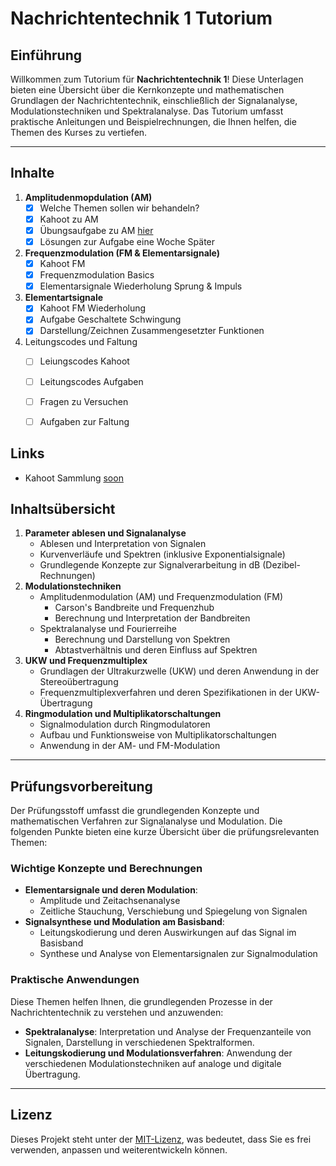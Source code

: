 # Nachrichtentechnik 1 Tutorium

## Einführung

Willkommen zum Tutorium für **Nachrichtentechnik 1**! Diese Unterlagen bieten eine Übersicht über die Kernkonzepte und mathematischen Grundlagen der Nachrichtentechnik, einschließlich der Signalanalyse, Modulationstechniken und Spektralanalyse. Das Tutorium umfasst praktische Anleitungen und Beispielrechnungen, die Ihnen helfen, die Themen des Kurses zu vertiefen.

---

## Inhalte

1. **Amplitudenmopdulation (AM)**
   - [x] Welche Themen sollen wir behandeln?
   - [x] Kahoot zu AM
   - [x] Übungsaufgabe zu AM [hier](https://github.com/JJOmin/NT1-Tutorium/blob/1d86c937d5ff5fd6bc863aac22162dcb165193ff/%C3%9Cbungsaufgaben/%C3%9Cbungsufgabe_AM_12_11_2024.md)
   - [x] Lösungen zur Aufgabe eine Woche Später 
2.  **Frequenzmodulation (FM & Elementarsignale)**
      - [x] Kahoot FM
      - [x] Frequenzmodulation Basics
      - [x] Elementarsignale Wiederholung Sprung & Impuls
3. **Elementartsignale**
      - [x] Kahoot FM Wiederholung
      - [x] Aufgabe Geschaltete Schwingung
      - [x] Darstellung/Zeichnen Zusammengesetzter Funktionen
4. Leitungscodes und Faltung
   - [ ] Leiungscodes Kahoot
   - [ ] Leitungscodes Aufgaben
   - [ ] Fragen zu Versuchen
   - [ ] Aufgaben zur Faltung
  
   
## Links
 - Kahoot Sammlung [soon]()

## Inhaltsübersicht

1. **Parameter ablesen und Signalanalyse**
   - Ablesen und Interpretation von Signalen
   - Kurvenverläufe und Spektren (inklusive Exponentialsignale)
   - Grundlegende Konzepte zur Signalverarbeitung in dB (Dezibel-Rechnungen)
2. **Modulationstechniken**
   - Amplitudenmodulation (AM) und Frequenzmodulation (FM) 
     - Carson's Bandbreite und Frequenzhub
     - Berechnung und Interpretation der Bandbreiten
   - Spektralanalyse und Fourierreihe 
     - Berechnung und Darstellung von Spektren
     - Abtastverhältnis und deren Einfluss auf Spektren
3. **UKW und Frequenzmultiplex**
   - Grundlagen der Ultrakurzwelle (UKW) und deren Anwendung in der Stereoübertragung
   - Frequenzmultiplexverfahren und deren Spezifikationen in der UKW-Übertragung
4. **Ringmodulation und Multiplikatorschaltungen**
   - Signalmodulation durch Ringmodulatoren
   - Aufbau und Funktionsweise von Multiplikatorschaltungen
   - Anwendung in der AM- und FM-Modulation

---

## Prüfungsvorbereitung

Der Prüfungsstoff umfasst die grundlegenden Konzepte und mathematischen Verfahren zur Signalanalyse und Modulation. Die folgenden Punkte bieten eine kurze Übersicht über die prüfungsrelevanten Themen:

### Wichtige Konzepte und Berechnungen

- **Elementarsignale und deren Modulation**: 
  - Amplitude und Zeitachsenanalyse
  - Zeitliche Stauchung, Verschiebung und Spiegelung von Signalen
- **Signalsynthese und Modulation am Basisband**: 
  - Leitungskodierung und deren Auswirkungen auf das Signal im Basisband
  - Synthese und Analyse von Elementarsignalen zur Signalmodulation

### Praktische Anwendungen

Diese Themen helfen Ihnen, die grundlegenden Prozesse in der Nachrichtentechnik zu verstehen und anzuwenden:

- **Spektralanalyse**: Interpretation und Analyse der Frequenzanteile von Signalen, Darstellung in verschiedenen Spektralformen.
- **Leitungskodierung und Modulationsverfahren**: Anwendung der verschiedenen Modulationstechniken auf analoge und digitale Übertragung.

---

## Lizenz

Dieses Projekt steht unter der [MIT-Lizenz](LICENSE), was bedeutet, dass Sie es frei verwenden, anpassen und weiterentwickeln können.
